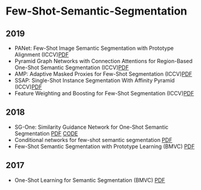 # Few-Shot-Semantic-Segmentation


## 2019
* PANet: Few-Shot Image Semantic Segmentation with Prototype Alignment (ICCV)[PDF](http://openaccess.thecvf.com/content_ICCV_2019/papers/Wang_PANet_Few-Shot_Image_Semantic_Segmentation_With_Prototype_Alignment_ICCV_2019_paper.pdf)
* Pyramid Graph Networks with Connection Attentions for Region-Based One-Shot Semantic Segmentation (ICCV)[PDF](http://openaccess.thecvf.com/content_ICCV_2019/papers/Zhang_Pyramid_Graph_Networks_With_Connection_Attentions_for_Region-Based_One-Shot_Semantic_ICCV_2019_paper.pdf)
* AMP: Adaptive Masked Proxies for Few-Shot Segmentation (ICCV)[PDF](http://openaccess.thecvf.com/content_ICCV_2019/papers/Siam_AMP_Adaptive_Masked_Proxies_for_Few-Shot_Segmentation_ICCV_2019_paper.pdf)
* SSAP: Single-Shot Instance Segmentation With Affinity Pyramid (ICCV)[PDF](http://openaccess.thecvf.com/content_ICCV_2019/papers/Gao_SSAP_Single-Shot_Instance_Segmentation_With_Affinity_Pyramid_ICCV_2019_paper.pdf)
* Feature Weighting and Boosting for Few-Shot Segmentation (ICCV)[PDF](http://openaccess.thecvf.com/content_ICCV_2019/papers/Nguyen_Feature_Weighting_and_Boosting_for_Few-Shot_Segmentation_ICCV_2019_paper.pdf)

## 2018
* SG-One: Similarity Guidance Network for One-Shot Semantic Segmentation [PDF](https://arxiv.org/abs/1810.09091) [CODE](https://github.com/xiaomengyc/SG-One)
* Conditional networks for few-shot semantic segmentation [PDF](https://openreview.net/pdf?id=SkMjFKJwG)
* Few-Shot Semantic Segmentation with Prototype Learning (BMVC) [PDF](http://bmvc2018.org/contents/papers/0255.pdf) 

## 2017
* One-Shot Learning for Semantic Segmentation (BMVC) [PDF](https://arxiv.org/abs/1709.03410)
